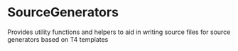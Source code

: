 # SourceGenerators
Provides utility functions and helpers to aid in writing source files for source generators based on T4 templates
